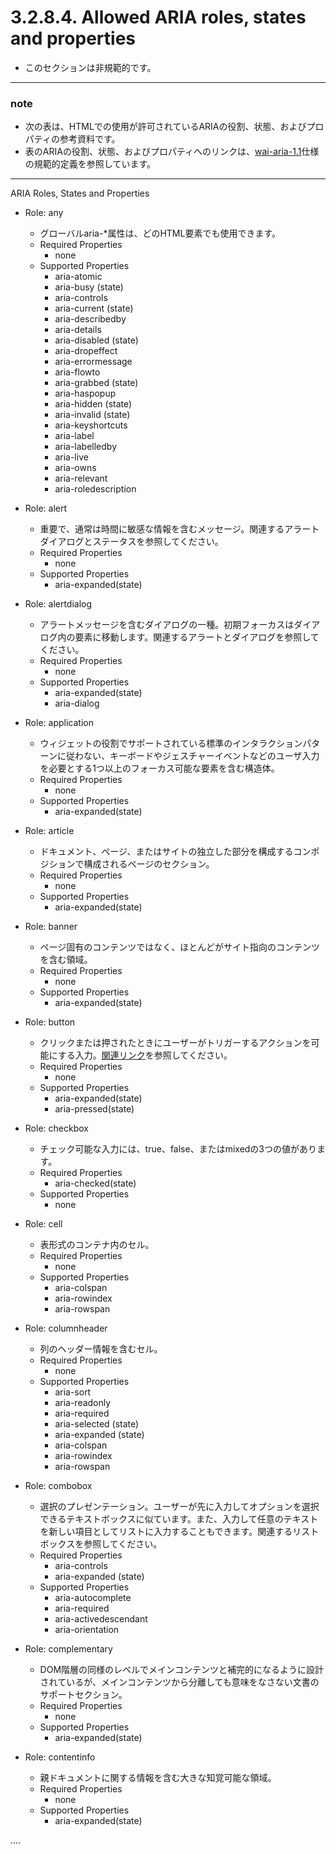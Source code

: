 # 3.2.8.4. Allowed ARIA roles, states and properties

- このセクションは非規範的です。

***
### note
- 次の表は、HTMLでの使用が許可されているARIAの役割、状態、およびプロパティの参考資料です。
- 表のARIAの役割、状態、およびプロパティへのリンクは、[wai-aria-1.1](https://www.w3.org/TR/html/references.html#biblio-wai-aria-11)仕様の規範的定義を参照しています。
***

ARIA Roles, States and Properties

- Role: any
    - グローバルaria-*属性は、どのHTML要素でも使用できます。
    - Required Properties
        - none
    - Supported Properties
        - aria-atomic
        - aria-busy (state)
        - aria-controls
        - aria-current (state)
        - aria-describedby
        - aria-details
        - aria-disabled (state)
        - aria-dropeffect
        - aria-errormessage
        - aria-flowto
        - aria-grabbed (state)
        - aria-haspopup
        - aria-hidden (state)
        - aria-invalid (state)
        - aria-keyshortcuts
        - aria-label
        - aria-labelledby
        - aria-live
        - aria-owns
        - aria-relevant
        - aria-roledescription

- Role: alert
    - 重要で、通常は時間に敏感な情報を含むメッセージ。関連するアラートダイアログとステータスを参照してください。
    - Required Properties
        - none
    - Supported Properties
        - aria-expanded(state)

- Role: alertdialog
    - アラートメッセージを含むダイアログの一種。初期フォーカスはダイアログ内の要素に移動します。関連するアラートとダイアログを参照してください。
    - Required Properties
        - none
    - Supported Properties
        - aria-expanded(state)
        - aria-dialog

- Role: application
    - ウィジェットの役割でサポートされている標準のインタラクションパターンに従わない、キーボードやジェスチャーイベントなどのユーザ入力を必要とする1つ以上のフォーカス可能な要素を含む構造体。
    - Required Properties
        - none
    - Supported Properties
        - aria-expanded(state)

- Role: article
    - ドキュメント、ページ、またはサイトの独立した部分を構成するコンポジションで構成されるページのセクション。
    - Required Properties
        - none
    - Supported Properties
        - aria-expanded(state)

- Role: banner
    - ページ固有のコンテンツではなく、ほとんどがサイト指向のコンテンツを含む領域。
    - Required Properties
        - none
    - Supported Properties
        - aria-expanded(state)

- Role: button
    - クリックまたは押されたときにユーザーがトリガーするアクションを可能にする入力。[関連リンク](https://www.w3.org/TR/wai-aria-1.1/#link)を参照してください。
    - Required Properties
        - none
    - Supported Properties
        - aria-expanded(state)
        - aria-pressed(state)

- Role: checkbox
    - チェック可能な入力には、true、false、またはmixedの3つの値があります。
    - Required Properties
        - aria-checked(state)
    - Supported Properties
        - none

- Role: cell
    - 表形式のコンテナ内のセル。
    - Required Properties
        - none
    - Supported Properties
        - aria-colspan
        - aria-rowindex
        - aria-rowspan

- Role: columnheader
    - 列のヘッダー情報を含むセル。
    - Required Properties
        - none
    - Supported Properties
        - aria-sort
        - aria-readonly
        - aria-required
        - aria-selected (state)
        - aria-expanded (state)
        - aria-colspan
        - aria-rowindex
        - aria-rowspan

- Role: combobox
    - 選択のプレゼンテーション。ユーザーが先に入力してオプションを選択できるテキストボックスに似ています。また、入力して任意のテキストを新しい項目としてリストに入力することもできます。関連するリストボックスを参照してください。
    - Required Properties
        - aria-controls
        - aria-expanded (state)
    - Supported Properties
        - aria-autocomplete
        - aria-required
        - aria-activedescendant
        - aria-orientation

- Role: complementary
    - DOM階層の同様のレベルでメインコンテンツと補完的になるように設計されているが、メインコンテンツから分離しても意味をなさない文書のサポートセクション。
    - Required Properties
        - none
    - Supported Properties
        - aria-expanded(state)


- Role: contentinfo
    - 親ドキュメントに関する情報を含む大きな知覚可能な領域。
    - Required Properties
        - none
    - Supported Properties
        - aria-expanded(state)


....
